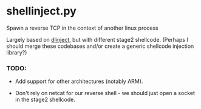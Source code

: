 # shellinject.py
Spawn a reverse TCP in the context of another linux process

Largely based on [dlinject](https://github.com/DavidBuchanan314/dlinject/), but
with different stage2 shellcode. (Perhaps I should merge these codebases and/or
create a generic shellcode injection library?)

### TODO:

- Add support for other architectures (notably ARM).

- Don't rely on netcat for our reverse shell - we should just open a socket
in the stage2 shellcode.
